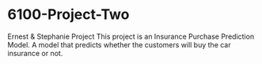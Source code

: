 # 6100-Project-Two
Ernest &amp; Stephanie Project
This project is an Insurance Purchase Prediction Model. A model that predicts whether the customers will buy the car insurance or not. 
